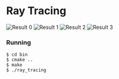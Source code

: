 # Ray Tracing

![Result 0](https://github.com/Luiz0tavio/ray_tracing/blob/master/results/result0.png)
![Result 1](https://github.com/Luiz0tavio/ray_tracing/blob/master/results/result1.png)
![Result 2](https://github.com/Luiz0tavio/ray_tracing/blob/master/results/result2.png)
![Result 3](https://github.com/Luiz0tavio/ray_tracing/blob/master/results/result3.png)

### Running

```
$ cd bin
$ cmake ..
$ make
$ ./ray_tracing
```